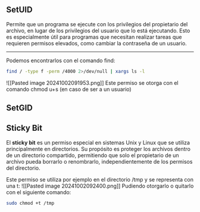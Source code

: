 ## SetUID
Permite que un programa se ejecute con los privilegios del propietario del archivo, en lugar de los privilegios del usuario que lo está ejecutando. Esto es especialmente útil para programas que necesitan realizar tareas que requieren permisos elevados, como cambiar la contraseña de un usuario.

----

Podemos encontrarlos con el comando find:
```bash
find / -type f -perm /4000 2>/dev/null | xargs ls -l
```
![[Pasted image 20241002091953.png]]
Este permiso se otorga con el comando chmod u+s (en caso de ser a un usuario)
## SetGID



## Sticky Bit
El **sticky bit** es un permiso especial en sistemas Unix y Linux que se utiliza principalmente en directorios. Su propósito es proteger los archivos dentro de un directorio compartido, permitiendo que solo el propietario de un archivo pueda borrarlo o renombrarlo, independientemente de los permisos del directorio.

Este permiso se utiliza por ejemplo en el directorio /tmp y se representa con una t:
![[Pasted image 20241002092400.png]]
Pudiendo otorgarlo o quitarlo con el siguiente comando:
```bash
sudo chmod +t /tmp
```


